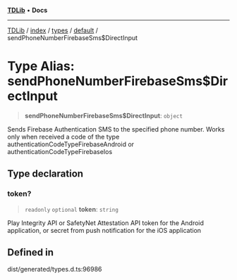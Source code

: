[**TDLib**](../../../../../../README.md) • **Docs**

***

[TDLib](../../../../../../modules.md) / [index](../../../../../README.md) / [types](../../../README.md) / [default](../README.md) / sendPhoneNumberFirebaseSms$DirectInput

# Type Alias: sendPhoneNumberFirebaseSms$DirectInput

> **sendPhoneNumberFirebaseSms$DirectInput**: `object`

Sends Firebase Authentication SMS to the specified phone number. Works only when received a code of the type authenticationCodeTypeFirebaseAndroid or authenticationCodeTypeFirebaseIos

## Type declaration

### token?

> `readonly` `optional` **token**: `string`

Play Integrity API or SafetyNet Attestation API token for the Android application, or secret from push notification for the iOS application

## Defined in

dist/generated/types.d.ts:96986

